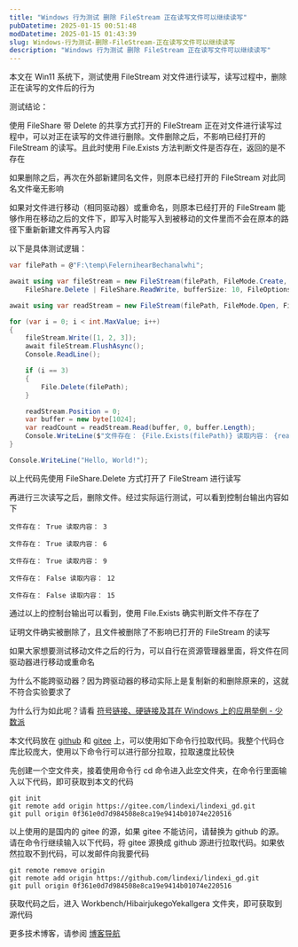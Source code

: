 ```yaml
---
title: "Windows 行为测试 删除 FileStream 正在读写文件可以继续读写"
pubDatetime: 2025-01-15 00:51:48
modDatetime: 2025-01-15 01:43:39
slug: Windows-行为测试-删除-FileStream-正在读写文件可以继续读写
description: "Windows 行为测试 删除 FileStream 正在读写文件可以继续读写"
---
```





本文在 Win11 系统下，测试使用 FileStream 对文件进行读写，读写过程中，删除正在读写的文件后的行为

<!--more-->


<!-- CreateTime:2025/01/15 08:51:48 -->

<!-- 发布 -->
<!-- 博客 -->

测试结论：

使用 FileShare 带 Delete 的共享方式打开的 FileStream 正在对文件进行读写过程中，可以对正在读写的文件进行删除。文件删除之后，不影响已经打开的 FileStream 的读写。且此时使用 File.Exists 方法判断文件是否存在，返回的是不存在

如果删除之后，再次在外部新建同名文件，则原本已经打开的 FileStream 对此同名文件毫无影响

如果对文件进行移动（相同驱动器）或重命名，则原本已经打开的 FileStream 能够作用在移动之后的文件下，即写入时能写入到被移动的文件里而不会在原本的路径下重新新建文件再写入内容

以下是具体测试逻辑：

```csharp
var filePath = @"F:\temp\FelernihearBechanalwhi";

await using var fileStream = new FileStream(filePath, FileMode.Create, FileAccess.ReadWrite,
    FileShare.Delete | FileShare.ReadWrite, bufferSize: 10, FileOptions.WriteThrough);

await using var readStream = new FileStream(filePath, FileMode.Open, FileAccess.Read, FileShare.Delete | FileShare.ReadWrite, bufferSize: 10, FileOptions.WriteThrough);

for (var i = 0; i < int.MaxValue; i++)
{
    fileStream.Write([1, 2, 3]);
    await fileStream.FlushAsync();
    Console.ReadLine();

    if (i == 3)
    {
        File.Delete(filePath);
    }

    readStream.Position = 0;
    var buffer = new byte[1024];
    var readCount = readStream.Read(buffer, 0, buffer.Length);
    Console.WriteLine($"文件存在： {File.Exists(filePath)} 读取内容： {readCount}");
}

Console.WriteLine("Hello, World!");
```

以上代码先使用 FileShare.Delete 方式打开了 FileStream 进行读写

再进行三次读写之后，删除文件。经过实际运行测试，可以看到控制台输出内容如下

```
文件存在： True 读取内容： 3

文件存在： True 读取内容： 6

文件存在： True 读取内容： 9

文件存在： False 读取内容： 12

文件存在： False 读取内容： 15
```

通过以上的控制台输出可以看到，使用 File.Exists 确实判断文件不存在了

证明文件确实被删除了，且文件被删除了不影响已打开的 FileStream 的读写

如果大家想要测试移动文件之后的行为，可以自行在资源管理器里面，将文件在同驱动器进行移动或重命名

为什么不能跨驱动器？因为跨驱动器的移动实际上是复制新的和删除原来的，这就不符合实验要求了

为什么行为如此呢？请看 [符号链接、硬链接及其在 Windows 上的应用举例 - 少数派](https://sspai.com/post/66834 )

本文代码放在 [github](https://github.com/lindexi/lindexi_gd/tree/0f361e0d7d984508e8ca19e9414b01074e220516/Workbench/HibairjukegoYekallgera) 和 [gitee](https://gitee.com/lindexi/lindexi_gd/tree/0f361e0d7d984508e8ca19e9414b01074e220516/Workbench/HibairjukegoYekallgera) 上，可以使用如下命令行拉取代码。我整个代码仓库比较庞大，使用以下命令行可以进行部分拉取，拉取速度比较快

先创建一个空文件夹，接着使用命令行 cd 命令进入此空文件夹，在命令行里面输入以下代码，即可获取到本文的代码

```
git init
git remote add origin https://gitee.com/lindexi/lindexi_gd.git
git pull origin 0f361e0d7d984508e8ca19e9414b01074e220516
```

以上使用的是国内的 gitee 的源，如果 gitee 不能访问，请替换为 github 的源。请在命令行继续输入以下代码，将 gitee 源换成 github 源进行拉取代码。如果依然拉取不到代码，可以发邮件向我要代码

```
git remote remove origin
git remote add origin https://github.com/lindexi/lindexi_gd.git
git pull origin 0f361e0d7d984508e8ca19e9414b01074e220516
```

获取代码之后，进入 Workbench/HibairjukegoYekallgera 文件夹，即可获取到源代码

更多技术博客，请参阅 [博客导航](https://blog.lindexi.com/post/%E5%8D%9A%E5%AE%A2%E5%AF%BC%E8%88%AA.html )
